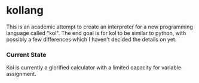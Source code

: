 # kollang

This is an academic attempt to create an interpreter for a new programming language called "kol".
The end goal is for kol to be similar to python, with possibly a few differences which I haven't
decided the details on yet.

### Current State

Kol is currently a glorified calculator with a limited capacity for variable assignment.
